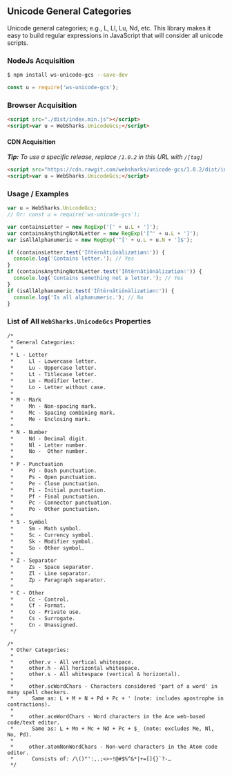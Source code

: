 ## Unicode General Categories

Unicode general categories; e.g., L, Ll, Lu, Nd, etc. This library makes it easy to build regular expressions in JavaScript that will consider all unicode scripts.

### NodeJs Acquisition

```bash
$ npm install ws-unicode-gcs --save-dev
```

```js
const u = require('ws-unicode-gcs');
```

### Browser Acquisition

```html
<script src="./dist/index.min.js"></script>
<script>var u = WebSharks.UnicodeGcs;</script>
```

#### CDN Acquisition

_**Tip:** To use a specific release, replace `/1.0.2` in this URL with `/[tag]`_

```html
<script src="https://cdn.rawgit.com/websharks/unicode-gcs/1.0.2/dist/index.min.js"></script>
<script>var u = WebSharks.UnicodeGcs;</script>
```

### Usage / Examples

```js
var u = WebSharks.UnicodeGcs;
// Or: const u = require('ws-unicode-gcs');

var containsLetter = new RegExp('[' + u.L + ']');
var containsAnythingNotALetter = new RegExp('[^' + u.L + ']');
var isAllAlphanumeric = new RegExp('^[' + u.L + u.N + ']$');

if (containsLetter.test('Iñtërnâtiônàlizætiøn☃')) {
  console.log('Contains letter.'); // Yes
}
if (containsAnythingNotALetter.test('Iñtërnâtiônàlizætiøn☃')) {
  console.log('Contains something not a letter.'); // Yes
}
if (isAllAlphanumeric.test('Iñtërnâtiônàlizætiøn☃')) {
  console.log('Is all alphanumeric.'); // No
}
```

### List of All `WebSharks.UnicodeGcs` Properties

```txt
/*
 * General Categories:
 *
 * L - Letter
 *     Ll - Lowercase letter.
 *     Lu - Uppercase letter.
 *     Lt - Titlecase letter.
 *     Lm - Modifier letter.
 *     Lo - Letter without case.
 *
 * M - Mark
 *     Mn - Non-spacing mark.
 *     Mc - Spacing combining mark.
 *     Me - Enclosing mark.
 *
 * N - Number
 *     Nd - Decimal digit.
 *     Nl - Letter number.
 *     No -  Other number.
 *
 * P - Punctuation
 *     Pd - Dash punctuation.
 *     Ps - Open punctuation.
 *     Pe - Close punctuation.
 *     Pi - Initial punctuation.
 *     Pf - Final punctuation.
 *     Pc - Connector punctuation.
 *     Po - Other punctuation.
 *
 * S - Symbol
 *     Sm - Math symbol.
 *     Sc - Currency symbol.
 *     Sk - Modifier symbol.
 *     So - Other symbol.
 *
 * Z - Separator
 *     Zs - Space separator.
 *     Zl - Line separator.
 *     Zp - Paragraph separator.
 *
 * C - Other
 *     Cc - Control.
 *     Cf - Format.
 *     Co - Private use.
 *     Cs - Surrogate.
 *     Cn - Unassigned.
 */
```

```
/*
 * Other Categories:
 *
 *     other.v - All vertical whitespace.
 *     other.h - All horizontal whitespace.
 *     other.s - All whitespace (vertical & horizontal).
 *
 *     other.scWordChars - Characters considered 'part of a word' in many spell checkers.
 *      Same as: L + M + N + Pd + Pc + ' (note: includes apostrophe in contractions).
 *
 *     other.aceWordChars - Word characters in the Ace web-based code/text editor.
 *      Same as: L + Mn + Mc + Nd + Pc + $_ (note: excludes Me, Nl, No, Pd).
 *
 *     other.atomNonWordChars - Non-word characters in the Atom code editor.
 *      Consists of: /\()"':,.;<>~!@#$%^&*|+=[]{}`?-…
 */
```
